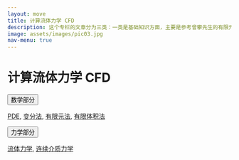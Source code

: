 ```yaml
---
layout: move
title: 计算流体力学 CFD
description: 这个专栏的文章分为三类：一类是基础知识方面，主要是参考曾攀先生的有限元分析基础教程写的读书笔记，以及ACE相关的基础数学和物理方面的知识总结；第二类是据comsol官方网站的一些资料、示例、博客等进行的翻译；第三类是自己的一些技巧总结。
image: assets/images/pic03.jpg
nav-menu: true
---
```


# 计算流体力学 CFD 

<form id="signup-form" method="post" action="#">
	<input type="submit" value="数学部分" />
</form> 

[PDE](/目录catalog/计算流体力学/PDE), [变分法](/目录catalog/计算流体力学/变分法), [有限元法](/目录catalog/计算流体力学/有限元法), [有限体积法](/目录catalog/计算流体力学/有限体积法)


<form id="signup-form" method="post" action="#">
	<input type="submit" value="力学部分" />
</form>

[流体力学](/目录catalog/计算流体力学/流体力学), [连续介质力学](/目录catalog/计算流体力学/连续介质力学)

> 